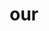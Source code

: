 ---
category: 3-letters
denotation: null
name: our
reference_link: https://www.etymonline.com/word/our
root_language: null
root_name: null
title: our
type: free
word_sums:
- respelling: our
  sum: 'Our + '
---